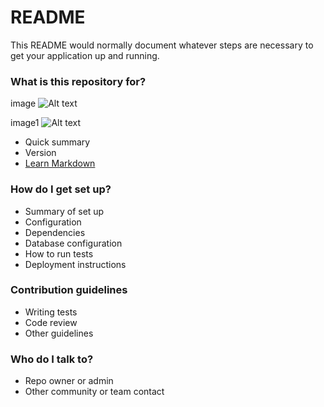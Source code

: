 # README #

This README would normally document whatever steps are necessary to get your application up and running.

### What is this repository for? ###


image ![Alt text](https://bitbucket.org/django-4/musicshop/src/master/images/musicshop.png)

image1 ![Alt text](C:\Users\rollex\PycharmProjects\musicshop\application\images\musicshop.png)

* Quick summary
* Version
* [Learn Markdown](https://bitbucket.org/tutorials/markdowndemo)

### How do I get set up? ###

* Summary of set up
* Configuration
* Dependencies
* Database configuration
* How to run tests
* Deployment instructions

### Contribution guidelines ###

* Writing tests
* Code review
* Other guidelines

### Who do I talk to? ###

* Repo owner or admin
* Other community or team contact